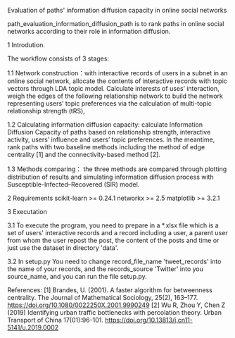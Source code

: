 
Evaluation of paths' information diffusion capacity in online social networks

path_evaluation_information_diffusion_path is to rank paths in online social networks according to their role in information diffusion.

1 Introdution.

The workflow consists of 3 stages:

1.1 Network construction：with interactive records of users in a subnet in an online social network, allocate the contents of interactive records with topic vectors through LDA topic model.  Calculate interests of uses’ interaction, weigh the edges of the following relationship network to build the network representing users’ topic preferences via the calculation of multi-topic relationship strength (tRS), 

1.2 Calculating information diffusion capacity: calculate Information Diffusion Capacity of paths  based on relationship strength, interactive activity, users’ influence and users’ topic preferences. In the meantime, rank paths with two baseline methods including the method of edge centrality [1] and the connectivity-based method [2].

1.3 Methods comparing： the three methods are compared through plotting distribution of results and simulating information diffusion process with Susceptible-Infected–Recovered (SIR) model.


2 Requirements 
scikit-learn >= 0.24.1
networkx >= 2.5
matplotlib >= 3.2.1


3 Executation

3.1 To execute the program, you need to prepare in a *.xlsx file which is a set of users' interactive records and a record including a user, a parent user from whom the user repost the post, the content of the posts and time or just use the dataset in directory 'data'.

3.2 In setup.py You need to change record_file_name 'tweet_records' into the name of your records, and the records_source 'Twitter' into you source_name, and you can run the file setup.py.


References:
[1] Brandes, U. (2001). A faster algorithm for betweenness centrality. The Journal of Mathematical Sociology, 25(2), 163–177. https://doi.org/10.1080/0022250X.2001.9990249
[2] Wu R, Zhou Y, Chen Z (2019) Identifying urban traffic bottlenecks with percolation theory. Urban Transport of China 17(01):96-101. https://doi.org/10.13813/j.cn11-5141/u.2019.0002

